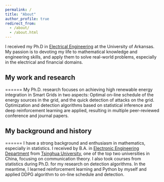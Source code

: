 ```yaml
---
permalink: /
title: "About"
author_profile: true
redirect_from: 
  - /about/
  - /about.html
---
```


I received my Ph.D in [Electrical Engineering](https://electrical-engineering.uark.edu/index.php) at the University of Arkansas. My passion is to devoting my life to mathematical knowledge and engineering skills, and apply them to solve real-world problems, especially in the electrical and financial domains.

## My work and research
======
My Ph.D. research focuses on achieving high renewable energy integration in Smart Grids in two aspects: Optimal on-line schedule of the energy sources in the grid, and the quick detection of attacks on the grid. Optimization and detection algorithms based on statistical inference and deep reinforcement learning are applied, resulting in multiple peer-reviewed conference and journal papers.

## My background and history
======
I have a strong background and enthusiasm in mathematics, especially in statistics. I received by B.A. in [Electronic Engineering Department](https://www.ee.tsinghua.edu.cn/en/) from [Tsinghua University](https://www.tsinghua.edu.cn/en/), one of the top two universities in China, focusing on communication theory. I also took courses from statistics during Ph.D. for my research on detection algorithms. In the meantime, I learned reinforcement learning and Python by myself and applied DDPG algorithm to on-line schedule and detection.

